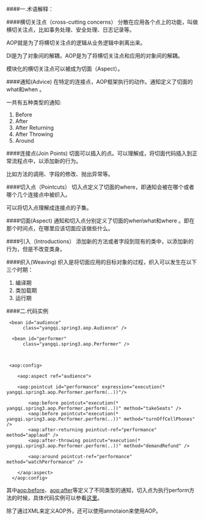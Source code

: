 

####一.术语解释：


####横切关注点（cross-cutting concerns）
分散在应用各个点上的功能，叫做横切关注点，比如事务处理、安全处理、日志记录等。

AOP就是为了将横切关注点的逻辑从业务逻辑中剥离出来。

DI是为了对象间的解耦，AOP是为了将横切关注点和应用的对象间的解耦。

模块化的横切关注点可以被成为切面（Aspect）。

####通知(Advice)
在特定的连接点，AOP框架执行的动作。通知定义了切面的what和when 。

一共有五种类型的通知:

1.	Before
2.	After
3.	After Returning
4.	After Throwing
5.	Around


####连接点(Join Points)
切面可以插入的点。可以理解成，将切面代码插入到正常流程点中，以添加新的行为。

比如方法的调用、字段的修改、抛出异常等。

####切入点（Pointcuts）
切入点定义了切面的where，即通知会被在哪个或者哪个几个连接点中被织入。

可以将切入点理解成连接点的子集。

####切面(Aspect)
通知和切入点分别定义了切面的when\what和where 。即在那个时间点，在哪里应该切面应该做些什么。


####引入（Introductions）
添加新的方法或者字段到现有的类中，以添加新的行为，但是不改变类身。

####织入(Weaving)
织入是将切面应用的目标对象的过程，织入可以发生在以下三个时期：

1.	编译期
2.	类加载期
3.	运行期


####二.代码实例

	 <bean id="audience"
	      class="yangqi.spring3.aop.Audience" />
	      
	  <bean id="performer"
	      class="yangqi.spring3.aop.Performer" />
	      
	      
	 
	 <aop:config>
	  
	  	<aop:aspect ref="audience">
	  	
	  	<aop:pointcut id="performance" expression="execution(* yangqi.spring3.aop.Performer.perform(..))"/>
	  	
		  	<aop:before pointcut="execution(* yangqi.spring3.aop.Performer.perform(..))" method="takeSeats" />
		    <aop:before pointcut="execution(* yangqi.spring3.aop.Performer.perform(..))" method="turnOffCellPhones" />
		    <aop:after-returning pointcut-ref="performance" method="applaud" />
		    <aop:after-throwing pointcut="execution(* yangqi.spring3.aop.Performer.perform(..))" method="demandRefund" />
		    
		    <aop:around pointcut-ref="performance"  method="watchPerformance" />
		    
		</aop:aspect>
	  </aop:config>


其中<aop:before>、<aop:after>等定义了不同类型的通知，切入点为执行perform方法的时候，具体代码实例可以参看[这里](https://github.com/llohellohe/spring3/blob/master/framework/src/main/java/yangqi/spring3/aop/AopMain.java)。

除了通过XML来定义AOP外，还可以使用annotaion来使用AOP。

